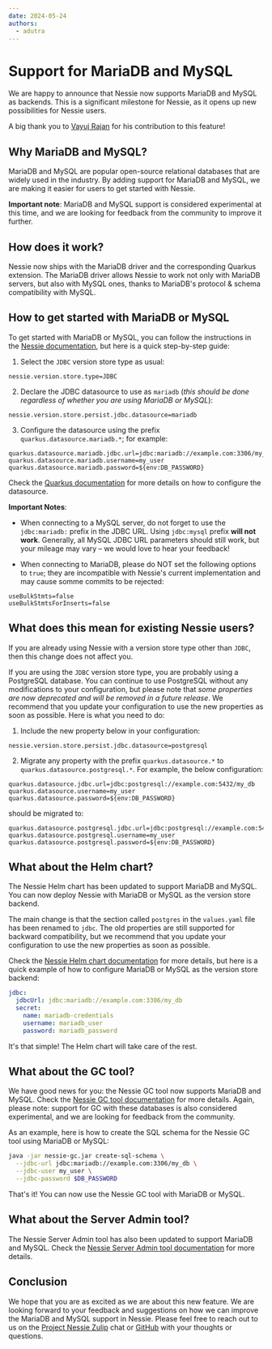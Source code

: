 ```yaml
---
date: 2024-05-24
authors:
  - adutra
---
```


# Support for MariaDB and MySQL

We are happy to announce that Nessie now supports MariaDB and MySQL as backends. This is a
significant milestone for Nessie, as it opens up new possibilities for Nessie users.

A big thank you to [Vayuj Rajan](https://github.com/vyj7) for his contribution to this feature!

<!-- more -->

## Why MariaDB and MySQL?

MariaDB and MySQL are popular open-source relational databases that are widely used in the industry.
By adding support for MariaDB and MySQL, we are making it easier for users to get started with
Nessie.

**Important note**: MariaDB and MySQL support is considered experimental at this time, and we are
looking for feedback from the community to improve it further.

## How does it work?

Nessie now ships with the MariaDB driver and the corresponding Quarkus extension. The MariaDB driver
allows Nessie to work not only with MariaDB servers, but also with MySQL ones, thanks to MariaDB's
protocol & schema compatibility with MySQL.

## How to get started with MariaDB or MySQL

To get started with MariaDB or MySQL, you can follow the instructions in the [Nessie
documentation](https://projectnessie.org/nessie-latest/configuration/#jdbc-version-store-settings),
but here is a quick step-by-step guide:

1. Select the `JDBC` version store type as usual:

```properties
nessie.version.store.type=JDBC
```

2. Declare the JDBC datasource to use as `mariadb` (_this should be done regardless of whether you
   are using MariaDB or MySQL_):

```properties
nessie.version.store.persist.jdbc.datasource=mariadb
```

3. Configure the datasource using the prefix `quarkus.datasource.mariadb.*`; for example:

```properties
quarkus.datasource.mariadb.jdbc.url=jdbc:mariadb://example.com:3306/my_db
quarkus.datasource.mariadb.username=my_user
quarkus.datasource.mariadb.password=${env:DB_PASSWORD}
```

Check the [Quarkus documentation](https://quarkus.io/guides/datasource#datasource-reference) for more details on how to configure the datasource.

**Important Notes**: 

* When connecting to a MySQL server, do not forget to use the `jdbc:mariadb:` prefix in the JDBC
  URL. Using `jdbc:mysql` prefix **will not work**. Generally, all MySQL JDBC URL parameters should
  still work, but your mileage may vary – we would love to hear your feedback!

* When connecting to MariaDB, please do NOT set the following options to `true`; they are
  incompatible with Nessie's current implementation and may cause somme commits to be rejected:

```properties
useBulkStmts=false
useBulkStmtsForInserts=false
```

## What does this mean for existing Nessie users?

If you are already using Nessie with a version store type other than `JDBC`, then this change does
not affect you.

If you are using the `JDBC` version store type, you are probably using a PostgreSQL database. You
can continue to use PostgreSQL without any modifications to your configuration, but please note that
_some properties are now deprecated and will be removed in a future release_. We recommend that you
update your configuration to use the new properties as soon as possible. Here is what you need to
do:

1. Include the new property below in your configuration:

```properties
nessie.version.store.persist.jdbc.datasource=postgresql
```

2. Migrate any property with the prefix `quarkus.datasource.*` to `quarkus.datasource.postgresql.*`.
   For example, the below configuration:

```properties
quarkus.datasource.jdbc.url=jdbc:postgresql://example.com:5432/my_db
quarkus.datasource.username=my_user
quarkus.datasource.password=${env:DB_PASSWORD}
```

should be migrated to:

```properties
quarkus.datasource.postgresql.jdbc.url=jdbc:postgresql://example.com:5432/my_db
quarkus.datasource.postgresql.username=my_user
quarkus.datasource.postgresql.password=${env:DB_PASSWORD}
```

## What about the Helm chart?

The Nessie Helm chart has been updated to support MariaDB and MySQL. You can now deploy Nessie with
MariaDB or MySQL as the version store backend. 

The main change is that the section called `postgres` in the `values.yaml` file has been renamed to
`jdbc`. The old properties are still supported for backward compatibility, but we recommend that you
update your configuration to use the new properties as soon as possible.

Check the [Nessie Helm chart
documentation](https://projectnessie.org/guides/kubernetes/#installing-the-helm-chart) for more
details, but here is a quick example of how to configure MariaDB or MySQL as the version store
backend:

```yaml
jdbc:
  jdbcUrl: jdbc:mariadb://example.com:3306/my_db
  secret:
    name: mariadb-credentials
    username: mariadb_user
    password: mariadb_password
```

It's that simple! The Helm chart will take care of the rest.

## What about the GC tool?

We have good news for you: the Nessie GC tool now supports MariaDB and MySQL. Check the [Nessie GC
tool documentation](https://projectnessie.org/guides/management/#nessie-gc-tool) for more details.
Again, please note: support for GC with these databases is also considered experimental, and we are
looking for feedback from the community.

As an example, here is how to create the SQL schema for the Nessie GC tool using MariaDB or MySQL:

```bash
java -jar nessie-gc.jar create-sql-schema \
  --jdbc-url jdbc:mariadb://example.com:3306/my_db \
  --jdbc-user my_user \
  --jdbc-password $DB_PASSWORD
```

That's it! You can now use the Nessie GC tool with MariaDB or MySQL.

## What about the Server Admin tool?

The Nessie Server Admin tool has also been updated to support MariaDB and MySQL. Check the [Nessie
Server Admin tool documentation](https://projectnessie.org/nessie-latest/export_import/) for more
details.

## Conclusion

We hope that you are as excited as we are about this new feature. We are looking forward to your
feedback and suggestions on how we can improve the MariaDB and MySQL support in Nessie. Please feel
free to reach out to us on the [Project Nessie Zulip](https://project-nessie.zulipchat.com/) chat or
[GitHub](https://github.com/projectnessie/nessie) with your thoughts or questions.